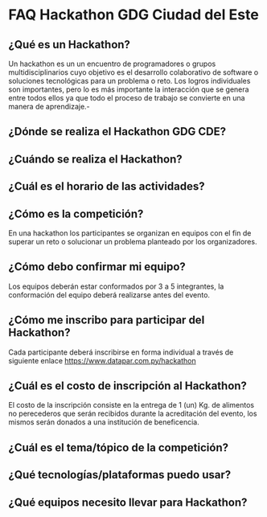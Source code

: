 # FAQ Hackathon GDG Ciudad del Este

## ¿Qué es un Hackathon?
Un hackathon es un un encuentro de programadores o grupos multidisciplinarios cuyo objetivo es el desarrollo colaborativo de software o soluciones tecnológicas para un problema o reto. Los logros individuales son importantes, pero lo es más importante la interacción que se genera entre todos ellos ya que todo el proceso de trabajo se convierte en una manera de aprendizaje.-
## ¿Dónde se realiza el Hackathon GDG CDE?

## ¿Cuándo se realiza el Hackathon?

## ¿Cuál es el horario de las actividades?

## ¿Cómo  es la competición?
En una hackathon los participantes se organizan en equipos con el fin de superar un reto o solucionar un problema planteado por los organizadores.
## ¿Cómo debo confirmar mi equipo?
Los equipos deberán estar conformados por 3 a 5 integrantes, la conformación del equipo deberá realizarse antes del evento. 
## ¿Cómo me inscribo para participar del Hackathon?
Cada participante deberá inscribirse en forma individual a través de siguiente enlace https://www.datapar.com.py/hackathon
## ¿Cuál es el costo de inscripción al Hackathon?
El costo de la inscripción consiste en la entrega de 1 (un) Kg. de alimentos no perecederos que serán recibidos durante la acreditación del evento, los mismos serán donados a una institución de beneficencia.
## ¿Cuál es el tema/tópico de la competición?

## ¿Qué tecnologías/plataformas puedo usar?

## ¿Qué equipos necesito llevar para Hackathon?

